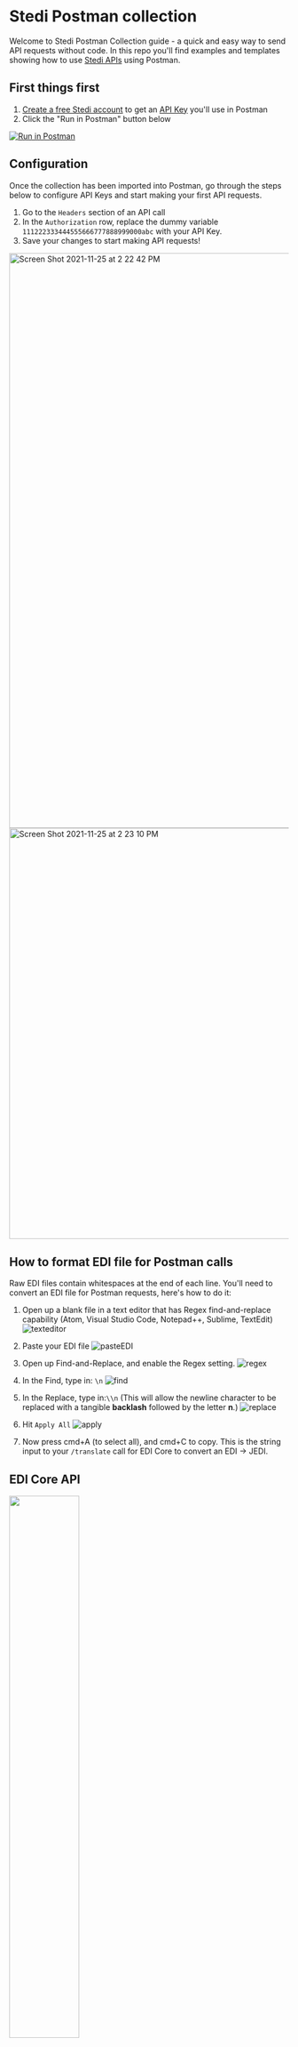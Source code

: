 # Stedi Postman collection

Welcome to Stedi Postman Collection guide - a quick and easy way to send API requests without code. In this repo you'll find examples and templates showing how to use [Stedi APIs](https://www.stedi.com/docs) using Postman.

## First things first  

1. [Create a free Stedi account](https://terminal.stedi.com/sign-up) to get an [API Key](https://www.stedi.com/docs/authentication) you'll use in Postman
2. Click the "Run in Postman" button below 

[![Run in Postman](https://run.pstmn.io/button.svg)](https://app.getpostman.com/run-collection/163cc4c44cd91bc02ee6?action=collection%2Fimport)

## Configuration
Once the collection has been imported into Postman, go through the steps below to configure API Keys and start making your first API requests. 

1. Go to the `Headers` section of an API call 
2. In the `Authorization` row, replace the dummy variable `111222333444555666777888999000abc` with your API Key. 
3. Save your changes to start making API requests!  
<img width="1034" alt="Screen Shot 2021-11-25 at 2 22 42 PM" src="https://user-images.githubusercontent.com/89091046/143492632-06616cd5-8f82-4375-ac06-b79330d9bbbb.png">
<img width="739" alt="Screen Shot 2021-11-25 at 2 23 10 PM" src="https://user-images.githubusercontent.com/89091046/143492629-9489fb61-1b61-4db4-a3b2-02f78d4825b5.png">


## How to format EDI file for Postman calls 
Raw EDI files contain whitespaces at the end of each line. You'll need to convert an EDI file for Postman requests, here's how to do it: 
1. Open up a blank file in a text editor that has Regex find-and-replace capability (Atom, Visual Studio Code, Notepad++, Sublime, TextEdit) ![texteditor](https://user-images.githubusercontent.com/89091046/143493570-6409cc36-d1bc-491f-a78f-bb00a1688f51.png) 
2. Paste your EDI file ![pasteEDI](https://user-images.githubusercontent.com/89091046/143493639-93938e28-9226-407c-8580-9776f0358c02.png)
3. Open up Find-and-Replace, and enable the Regex setting. ![regex](https://user-images.githubusercontent.com/89091046/143494233-8042a55b-12cf-40db-a99a-ae5c090831c7.png)
4. In the Find, type in: `\n` ![find](https://user-images.githubusercontent.com/89091046/143494347-7a838d0b-84e4-4bc4-b2ec-c87acf2a105e.png)

5. In the Replace, type in:`\\n` (This will allow the newline character to be replaced with a tangible **backlash** followed by the letter **n**.) ![replace](https://user-images.githubusercontent.com/89091046/143494359-9bb881d9-ccba-473b-95d2-56d93974ae11.png)
6. Hit `Apply All` ![apply](https://user-images.githubusercontent.com/89091046/143494437-d8b3769c-d7b7-4469-9918-4307dd77751a.png)
7. Now press cmd+A (to select all), and cmd+C to copy. This is the string input to your `/translate` call for EDI Core to convert an EDI -> JEDI.

## EDI Core API
<img src="https://user-images.githubusercontent.com/89091046/136258093-c3aba730-7109-4f64-acc0-46dda44043cb.png" width=50% height=50%>

[Documentation in Postman](https://documenter.getpostman.com/view/17436649/UVJbGHLL)
